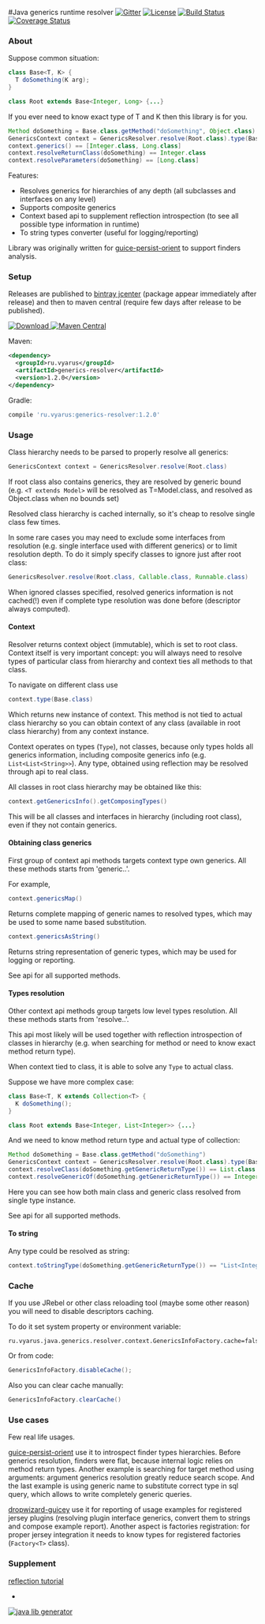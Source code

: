 #Java generics runtime resolver
[![Gitter](https://badges.gitter.im/Join%20Chat.svg)](https://gitter.im/xvik/generics-resolver)
[![License](http://img.shields.io/badge/license-MIT-blue.svg?style=flat)](http://www.opensource.org/licenses/MIT)
[![Build Status](http://img.shields.io/travis/xvik/generics-resolver.svg?style=flat&branch=master)](https://travis-ci.org/xvik/generics-resolver)
[![Coverage Status](https://img.shields.io/coveralls/xvik/generics-resolver.svg?style=flat)](https://coveralls.io/r/xvik/generics-resolver?branch=master)

### About

Suppose common situation:

```java
class Base<T, K> {
  T doSomething(K arg);
}

class Root extends Base<Integer, Long> {...}
```

If you ever need to know exact type of T and K then this library is for you.

```groovy
Method doSomething = Base.class.getMethod("doSomething", Object.class)
GenericsContext context = GenericsResolver.resolve(Root.class).type(Base.class)
context.generics() == [Integer.class, Long.class]
context.resolveReturnClass(doSomething) == Integer.class
context.resolveParameters(doSomething) == [Long.class]
```

Features:
* Resolves generics for hierarchies of any depth (all subclasses and interfaces on any level)
* Supports composite generics
* Context based api to supplement reflection introspection (to see all possible type information in runtime)
* To string types converter (useful for logging/reporting)

Library was originally written for [guice-persist-orient](https://github.com/xvik/guice-persist-orient) to support
finders analysis.

### Setup

Releases are published to [bintray jcenter](https://bintray.com/bintray/jcenter) (package appear immediately after release) 
and then to maven central (require few days after release to be published). 

[![Download](https://api.bintray.com/packages/vyarus/xvik/generics-resolver/images/download.svg) ](https://bintray.com/vyarus/xvik/generics-resolver/_latestVersion)
[![Maven Central](https://maven-badges.herokuapp.com/maven-central/ru.vyarus/generics-resolver/badge.svg?style=flat)](https://maven-badges.herokuapp.com/maven-central/ru.vyarus/generics-resolver)

Maven:

```xml
<dependency>
  <groupId>ru.vyarus</groupId>
  <artifactId>generics-resolver</artifactId>
  <version>1.2.0</version>
</dependency>
```

Gradle:

```groovy
compile 'ru.vyarus:generics-resolver:1.2.0'
```

### Usage

Class hierarchy needs to be parsed to properly resolve all generics:

```java
GenericsContext context = GenericsResolver.resolve(Root.class)
```

If root class also contains generics, they are resolved by generic bound (e.g. `<T extends Model>` will be resolved as T=Model.class, and
resolved as Object.class when no bounds set)

Resolved class hierarchy is cached internally, so it's cheap to resolve single class few times.

In some rare cases you may need to exclude some interfaces from resolution (e.g. single interface used with
 different generics) or to limit resolution depth. To do it simply specify classes to ignore just after root class:

```java
GenericsResolver.resolve(Root.class, Callable.class, Runnable.class)
```

When ignored classes specified, resolved generics information is not cached(!) even if complete type resolution
was done before (descriptor always computed).

#### Context

Resolver returns context object (immutable), which is set to root class.
Context itself is very important concept: you will always need to resolve types of particular class from
hierarchy and context ties all methods to that class.

To navigate on different class use

```java
context.type(Base.class)
```
Which returns new instance of context. This method is not tied to actual class hierarchy so you can obtain context
of any class (available in root class hierarchy) from any context instance.

Context operates on types (`Type`), not classes, because only types holds all generics information, including composite
generics info (e.g. `List<List<String>>`). Any type, obtained using reflection may be resolved through api to real class.

All classes in root class hierarchy may be obtained like this:

```java
context.getGenericsInfo().getComposingTypes()
```

This will be all classes and interfaces in hierarchy (including root class), even if they not contain generics.

#### Obtaining class generics

First group of context api methods targets context type own generics. All these methods starts from 'generic..'.

For example,

```java
context.genericsMap()
```

Returns complete mapping of generic names to resolved types, which may be used to some name based substitution.

```java
context.genericsAsString()
```

Returns string representation of generic types, which may be used for logging or reporting.

See api for all supported methods.

#### Types resolution

Other context api methods group targets low level types resolution. All these methods starts from 'resolve..'.

This api most likely will be used together with reflection introspection of classes in hierarchy (e.g.
when searching for method or need to know exact method return type).

When context tied to class, it is able to solve any `Type` to actual class.

Suppose we have more complex case:

```java
class Base<T, K extends Collection<T> {
  K doSomething();
}

class Root extends Base<Integer, List<Integer>> {...}
```

And we need to know method return type and actual type of collection:

```groovy
Method doSomething = Base.class.getMethod("doSomething")
GenericsContext context = GenericsResolver.resolve(Root.class).type(Base.class)
context.resolveClass(doSomething.getGenericReturnType()) == List.class
context.resolveGenericOf(doSomething.getGenericReturnType()) == Integer.class
```

Here you can see how both main class and generic class resolved from single type instance.

See api for all supported methods.

#### To string

Any type could be resolved as string:

```groovy
context.toStringType(doSomething.getGenericReturnType()) == "List<Integer>"
```

### Cache

If you use JRebel or other class reloading tool (maybe some other reason) you will need to disable descriptors caching.

To do it set system property or environment variable:

```
ru.vyarus.java.generics.resolver.context.GenericsInfoFactory.cache=false
```

Or from code:

```java
GenericsInfoFactory.disableCache();
```

Also you can clear cache manually:

```java
GenericsInfoFactory.clearCache()
```

### Use cases

Few real life usages.

[guice-persist-orient](https://github.com/xvik/guice-persist-orient) use it to introspect finder types hierarchies.
Before generics resolution, finders were flat, because internal logic relies on method return types.
Another example is searching for target method using arguments: argument generics resolution greatly reduce search scope.
And the last example is using generic name to substitute correct type in sql query, which allows to write completely generic queries.

[dropwizard-guicey](https://github.com/xvik/dropwizard-guicey) use it for reporting of usage examples for registered jersey plugins
(resolving plugin interface generics, convert them to strings and compose example report).
Another aspect is factories registration: for proper jersey integration it needs to know types for registered factories (`Factory<T>` class).

### Supplement

[reflection tutorial](http://www.javacodegeeks.com/2014/11/java-reflection-api-tutorial.html)

-
[![java lib generator](http://img.shields.io/badge/Powered%20by-%20Java%20lib%20generator-green.svg?style=flat-square)](https://github.com/xvik/generator-lib-java)
